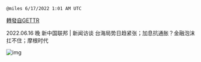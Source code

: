 
`@miles 6/17/2022 1:01 AM UTC`

[轉發自GETTR](https://gettr.com/post/p1ehzyi5fa6)

2022.06.16 晚 新中国联邦 | 新闻访谈 台海局势日趋紧张；加息抗通胀？金融泡沫扛不住；摩根时代

![img](https://media.gettr.com/group25/origin/2022/06/17/01/2b8bc5a6-1036-0989-ce36-fb8383733982/9548d67018b19975dcafea4c4484666a.png)
